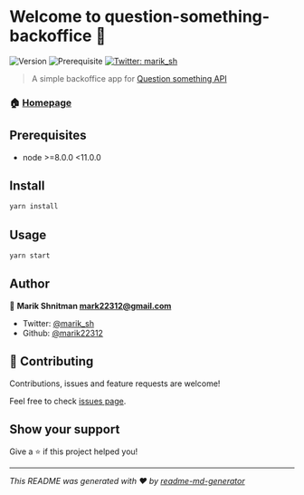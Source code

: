 # Welcome to question-something-backoffice 👋
![Version](https://img.shields.io/badge/version-1.0.0-blue.svg?cacheSeconds=2592000)
![Prerequisite](https://img.shields.io/badge/node-%3E%3D8.0.0%20%3C11.0.0-blue.svg)
[![Twitter: marik_sh](https://img.shields.io/twitter/follow/marik_sh.svg?style=social)](https://twitter.com/marik_sh)

> A simple backoffice app for [Question something API](https://github.com/marik22312/question-something-api)

### 🏠 [Homepage](https://github.com/marik22312/question-something-backoffice)

## Prerequisites

- node >=8.0.0 <11.0.0

## Install

```sh
yarn install
```

## Usage
 
```sh
yarn start
```
## Author

👤 **Marik Shnitman <mark22312@gmail.com>**

* Twitter: [@marik_sh](https://twitter.com/marik_sh)
* Github: [@marik22312](https://github.com/marik22312)

## 🤝 Contributing

Contributions, issues and feature requests are welcome!

Feel free to check [issues page](https://github.com/marik22312/question-something-api/issues).

## Show your support

Give a ⭐️ if this project helped you!


***
_This README was generated with ❤️ by [readme-md-generator](https://github.com/kefranabg/readme-md-generator)_